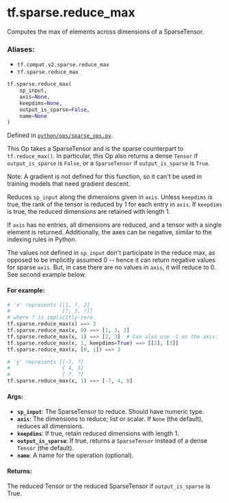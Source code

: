<div itemscope itemtype="http://developers.google.com/ReferenceObject">
<meta itemprop="name" content="tf.sparse.reduce_max" />
<meta itemprop="path" content="Stable" />
</div>

# tf.sparse.reduce_max

Computes the max of elements across dimensions of a SparseTensor.

### Aliases:

* `tf.compat.v2.sparse.reduce_max`
* `tf.sparse.reduce_max`

``` python
tf.sparse.reduce_max(
    sp_input,
    axis=None,
    keepdims=None,
    output_is_sparse=False,
    name=None
)
```



Defined in [`python/ops/sparse_ops.py`](/code/stable/tensorflow/python/ops/sparse_ops.py).

<!-- Placeholder for "Used in" -->

This Op takes a SparseTensor and is the sparse counterpart to
`tf.reduce_max()`.  In particular, this Op also returns a dense `Tensor`
if `output_is_sparse` is `False`, or a `SparseTensor` if `output_is_sparse`
is `True`.

Note: A gradient is not defined for this function, so it can't be used
in training models that need gradient descent.

Reduces `sp_input` along the dimensions given in `axis`.  Unless
`keepdims` is true, the rank of the tensor is reduced by 1 for each entry in
`axis`. If `keepdims` is true, the reduced dimensions are retained
with length 1.

If `axis` has no entries, all dimensions are reduced, and a tensor
with a single element is returned.  Additionally, the axes can be negative,
similar to the indexing rules in Python.

The values not defined in `sp_input` don't participate in the reduce max,
as opposed to be implicitly assumed 0 -- hence it can return negative values
for sparse `axis`. But, in case there are no values in
`axis`, it will reduce to 0. See second example below.

#### For example:



```python
# 'x' represents [[1, ?, 2]
#                 [?, 3, ?]]
# where ? is implicitly-zero.
tf.sparse.reduce_max(x) ==> 3
tf.sparse.reduce_max(x, 0) ==> [1, 3, 2]
tf.sparse.reduce_max(x, 1) ==> [2, 3]  # Can also use -1 as the axis.
tf.sparse.reduce_max(x, 1, keepdims=True) ==> [[2], [3]]
tf.sparse.reduce_max(x, [0, 1]) ==> 3

# 'y' represents [[-7, ?]
#                 [ 4, 3]
#                 [ ?, ?]
tf.sparse.reduce_max(x, 1) ==> [-7, 4, 0]
```

#### Args:


* <b>`sp_input`</b>: The SparseTensor to reduce. Should have numeric type.
* <b>`axis`</b>: The dimensions to reduce; list or scalar. If `None` (the
  default), reduces all dimensions.
* <b>`keepdims`</b>: If true, retain reduced dimensions with length 1.
* <b>`output_is_sparse`</b>: If true, returns a `SparseTensor` instead of a dense
  `Tensor` (the default).
* <b>`name`</b>: A name for the operation (optional).


#### Returns:

The reduced Tensor or the reduced SparseTensor if `output_is_sparse` is
True.
